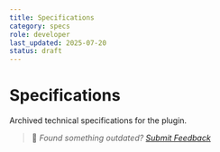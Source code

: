 ```yaml
---
title: Specifications
category: specs
role: developer
last_updated: 2025-07-20
status: draft
---
```


# Specifications

Archived technical specifications for the plugin.

> 💬 *Found something outdated? [Submit Feedback](../feedback.md)*
